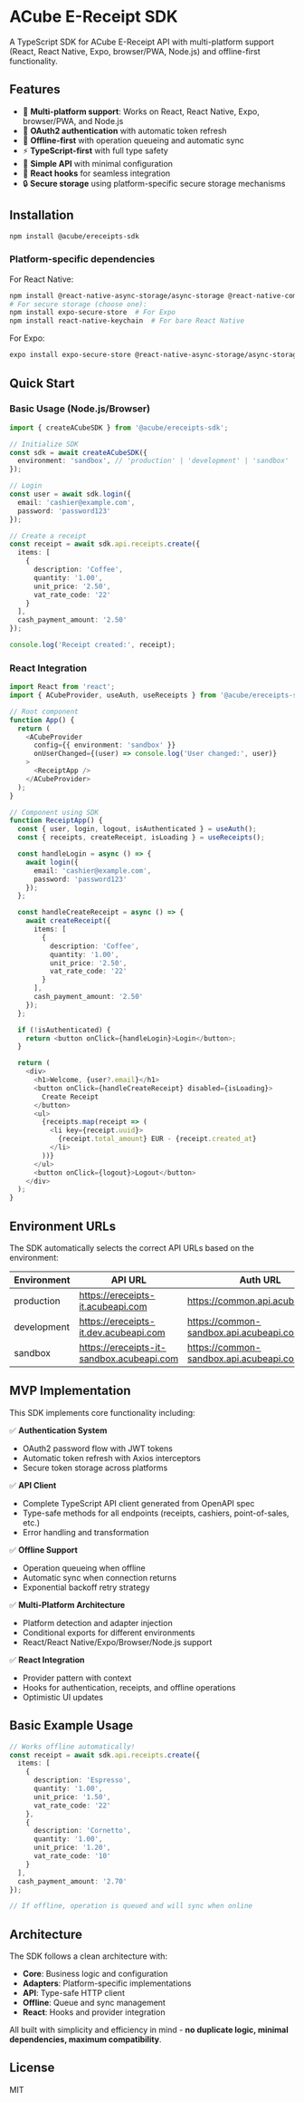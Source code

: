 # ACube E-Receipt SDK

A TypeScript SDK for ACube E-Receipt API with multi-platform support (React, React Native, Expo, browser/PWA, Node.js) and offline-first functionality.

## Features

- 🚀 **Multi-platform support**: Works on React, React Native, Expo, browser/PWA, and Node.js
- 🔐 **OAuth2 authentication** with automatic token refresh
- 📱 **Offline-first** with operation queueing and automatic sync
- ⚡ **TypeScript-first** with full type safety
- 🎯 **Simple API** with minimal configuration
- 🔄 **React hooks** for seamless integration
- 🔒 **Secure storage** using platform-specific secure storage mechanisms

## Installation

```bash
npm install @acube/ereceipts-sdk
```

### Platform-specific dependencies

For React Native:
```bash
npm install @react-native-async-storage/async-storage @react-native-community/netinfo
# For secure storage (choose one):
npm install expo-secure-store  # For Expo
npm install react-native-keychain  # For bare React Native
```

For Expo:
```bash
expo install expo-secure-store @react-native-async-storage/async-storage @react-native-community/netinfo
```

## Quick Start

### Basic Usage (Node.js/Browser)

```typescript
import { createACubeSDK } from '@acube/ereceipts-sdk';

// Initialize SDK
const sdk = await createACubeSDK({
  environment: 'sandbox', // 'production' | 'development' | 'sandbox'
});

// Login
const user = await sdk.login({
  email: 'cashier@example.com',
  password: 'password123'
});

// Create a receipt
const receipt = await sdk.api.receipts.create({
  items: [
    {
      description: 'Coffee',
      quantity: '1.00',
      unit_price: '2.50',
      vat_rate_code: '22'
    }
  ],
  cash_payment_amount: '2.50'
});

console.log('Receipt created:', receipt);
```

### React Integration

```typescript
import React from 'react';
import { ACubeProvider, useAuth, useReceipts } from '@acube/ereceipts-sdk/react';

// Root component
function App() {
  return (
    <ACubeProvider 
      config={{ environment: 'sandbox' }}
      onUserChanged={(user) => console.log('User changed:', user)}
    >
      <ReceiptApp />
    </ACubeProvider>
  );
}

// Component using SDK
function ReceiptApp() {
  const { user, login, logout, isAuthenticated } = useAuth();
  const { receipts, createReceipt, isLoading } = useReceipts();

  const handleLogin = async () => {
    await login({
      email: 'cashier@example.com',
      password: 'password123'
    });
  };

  const handleCreateReceipt = async () => {
    await createReceipt({
      items: [
        {
          description: 'Coffee',
          quantity: '1.00',
          unit_price: '2.50',
          vat_rate_code: '22'
        }
      ],
      cash_payment_amount: '2.50'
    });
  };

  if (!isAuthenticated) {
    return <button onClick={handleLogin}>Login</button>;
  }

  return (
    <div>
      <h1>Welcome, {user?.email}</h1>
      <button onClick={handleCreateReceipt} disabled={isLoading}>
        Create Receipt
      </button>
      <ul>
        {receipts.map(receipt => (
          <li key={receipt.uuid}>
            {receipt.total_amount} EUR - {receipt.created_at}
          </li>
        ))}
      </ul>
      <button onClick={logout}>Logout</button>
    </div>
  );
}
```

## Environment URLs

The SDK automatically selects the correct API URLs based on the environment:

| Environment | API URL | Auth URL |
|-------------|---------|----------|
| production | https://ereceipts-it.acubeapi.com | https://common.api.acubeapi.com |
| development | https://ereceipts-it.dev.acubeapi.com | https://common-sandbox.api.acubeapi.com |
| sandbox | https://ereceipts-it-sandbox.acubeapi.com | https://common-sandbox.api.acubeapi.com |

## MVP Implementation

This SDK implements core functionality including:

✅ **Authentication System**
- OAuth2 password flow with JWT tokens
- Automatic token refresh with Axios interceptors
- Secure token storage across platforms

✅ **API Client**
- Complete TypeScript API client generated from OpenAPI spec
- Type-safe methods for all endpoints (receipts, cashiers, point-of-sales, etc.)
- Error handling and transformation

✅ **Offline Support**
- Operation queueing when offline
- Automatic sync when connection returns
- Exponential backoff retry strategy

✅ **Multi-Platform Architecture**
- Platform detection and adapter injection
- Conditional exports for different environments
- React/React Native/Expo/Browser/Node.js support

✅ **React Integration**
- Provider pattern with context
- Hooks for authentication, receipts, and offline operations
- Optimistic UI updates

## Basic Example Usage

```typescript
// Works offline automatically!
const receipt = await sdk.api.receipts.create({
  items: [
    {
      description: 'Espresso',
      quantity: '1.00',
      unit_price: '1.50',
      vat_rate_code: '22'
    },
    {
      description: 'Cornetto',
      quantity: '1.00', 
      unit_price: '1.20',
      vat_rate_code: '10'
    }
  ],
  cash_payment_amount: '2.70'
});

// If offline, operation is queued and will sync when online
```

## Architecture

The SDK follows a clean architecture with:

- **Core**: Business logic and configuration
- **Adapters**: Platform-specific implementations
- **API**: Type-safe HTTP client
- **Offline**: Queue and sync management
- **React**: Hooks and provider integration

All built with simplicity and efficiency in mind - **no duplicate logic, minimal dependencies, maximum compatibility**.

## License

MIT
